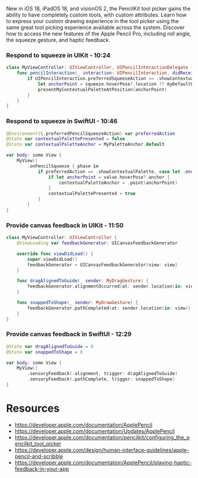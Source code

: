 New in iOS 18, iPadOS 18, and visionOS 2, the PencilKit tool picker gains the ability to have completely custom tools, with custom attributes. Learn how to express your custom drawing experience in the tool picker using the same great tool picking experience available across the system. Discover how to access the new features of the Apple Pencil Pro, including roll angle, the squeeze gesture, and haptic feedback.

### Respond to squeeze in UIKit - 10:24
```swift
class MyViewController: UIViewController, UIPencilInteractionDelegate { 
    func pencilInteraction(_ interaction: UIPencilInteraction, didReceiveSqueeze squeeze: UIPencilInteraction.Squeeze) { 
        if UIPencilInteraction.preferredSqueezeAction == .showContextualPalette && squeeze.phase == .ended { 
            let anchorPoint = squeeze.hoverPose?.location ?? myDefaultLocation 
            presentMyContextualPaletteAtPosition(anchorPoint) 
        } 
    } 
}
```

### Respond to squeeze in SwiftUI - 10:46
```swift
@Environment(\.preferredPencilSqueezeAction) var preferredAction 
@State var contextualPalettePresented = false 
@State var contextualPaletteAnchor = MyPaletteAnchor.default 

var body: some View { 
    MyView() 
        .onPencilSqueeze { phase in 
            if preferredAction == .showContextualPalette, case let .ended(value) = phase { 
                if let anchorPoint = value.hoverPose?.anchor { 
                    contextualPaletteAnchor = .point(anchorPoint) 
                } 
                contextualPalettePresented = true 
            } 
        } 
}
```

### Provide canvas feedback in UIKit - 11:50
```swift
class MyViewController: UIViewController { 
    @ViewLoading var feedbackGenerator: UICanvasFeedbackGenerator 

    override func viewDidLoad() { 
        super.viewDidLoad() 
        feedbackGenerator = UICanvasFeedbackGenerator(view: view) 
    } 

    func dragAlignedToGuide(_ sender: MyDragGesture) { 
        feedbackGenerator.alignmentOccurred(at: sender.location(in: view)) 
    } 

    func snappedToShape(_ sender: MyDrawGesture) { 
        feedbackGenerator.pathCompleted(at: sender.location(in: view)) 
    } 
}
```

### Provide canvas feedback in SwiftUI - 12:29
```swift
@State var dragAlignedToGuide = 0 
@State var snappedToShape = 0 

var body: some View { 
    MyView() 
        .sensoryFeedback(.alignment, trigger: dragAlignedToGuide) 
        .sensoryFeedback(.pathComplete, trigger: snappedToShape) 
}
```

# Resources
* https://developer.apple.com/documentation/ApplePencil
* https://developer.apple.com/documentation/Updates/ApplePencil
* https://developer.apple.com/documentation/pencilkit/configuring_the_pencilkit_tool_picker
* https://developer.apple.com/design/human-interface-guidelines/apple-pencil-and-scribble
* https://developer.apple.com/documentation/ApplePencil/playing-haptic-feedback-in-your-app